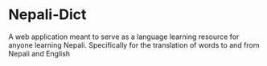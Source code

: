 # Nepali-Dict
A web application meant to serve as a language learning resource for anyone learning Nepali. Specifically for the translation of words to and from Nepali and English
